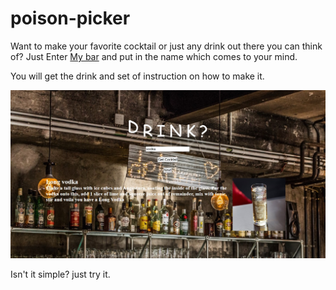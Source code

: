 # poison-picker

Want to make your favorite cocktail or just any drink out there you can think of?
Just Enter [My bar](https://devmev10.github.io/poison-picker/) and put in the name which comes to your mind.

You will get the drink and set of instruction on how to make it.

![My bar](/thumb.jpg)

Isn't it simple? just try it.
